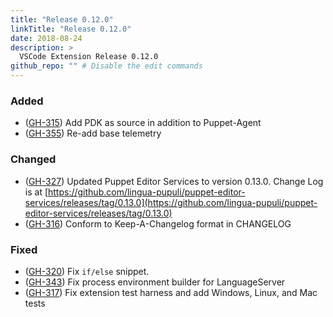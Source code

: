 ```yaml
---
title: "Release 0.12.0"
linkTitle: "Release 0.12.0"
date: 2018-08-24
description: >
  VSCode Extension Release 0.12.0
github_repo: "" # Disable the edit commands
---
```


### Added

- ([GH-315](https://github.com/lingua-pupuli/puppet-vscode/issues/315)) Add PDK as source in addition to Puppet-Agent
- ([GH-355](https://github.com/lingua-pupuli/puppet-vscode/issues/355)) Re-add base telemetry

### Changed

- ([GH-327](https://github.com/lingua-pupuli/puppet-vscode/issues/327)) Updated Puppet Editor Services to version 0.13.0. Change Log is at [https://github.com/lingua-pupuli/puppet-editor-services/releases/tag/0.13.0](https://github.com/lingua-pupuli/puppet-editor-services/releases/tag/0.13.0)
- ([GH-316](https://github.com/lingua-pupuli/puppet-vscode/issues/316)) Conform to Keep-A-Changelog format in CHANGELOG

### Fixed

- ([GH-320](https://github.com/lingua-pupuli/puppet-vscode/issues/320)) Fix `if/else` snippet.
- ([GH-343](https://github.com/lingua-pupuli/puppet-vscode/issues/343)) Fix process environment builder for LanguageServer
- ([GH-317](https://github.com/lingua-pupuli/puppet-vscode/issues/317)) Fix extension test harness and add Windows, Linux, and Mac tests
